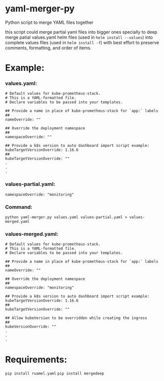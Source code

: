 # yaml-merger-py
Python script to merge YAML files together

this script could merge partial yaml files into bigger ones
specially to deep merge patial values.yaml helm files (used in `helm install --values`) into complete values files (used in `helm install -f`)
with best effort to preserve comments, formatting, and order of items.

# Example:

### values.yaml:
```
# Default values for kube-prometheus-stack.
# This is a YAML-formatted file.
# Declare variables to be passed into your templates.

## Provide a name in place of kube-prometheus-stack for `app:` labels
##
nameOverride: ""

## Override the deployment namespace
##
namespaceOverride: ""

## Provide a k8s version to auto dashboard import script example: kubeTargetVersionOverride: 1.16.6
##
kubeTargetVersionOverride: ""
.
.
.
```

### values-partial.yaml:
```
namespaceOverride: "monitoring"
```

### Command:
```
python yaml-merger.py values.yaml values-partial.yaml > values-merged.yaml
```

### values-merged.yaml:
```
# Default values for kube-prometheus-stack.
# This is a YAML-formatted file.
# Declare variables to be passed into your templates.

## Provide a name in place of kube-prometheus-stack for `app:` labels
##
nameOverride: ""

## Override the deployment namespace
##
namespaceOverride: "monitoring"

## Provide a k8s version to auto dashboard import script example: kubeTargetVersionOverride: 1.16.6
##
kubeTargetVersionOverride: ""

## Allow kubeVersion to be overridden while creating the ingress
##
kubeVersionOverride: ""
.
.
.
```

# Requirements:
`pip install ruamel.yaml`
`pip install mergedeep`

# 
